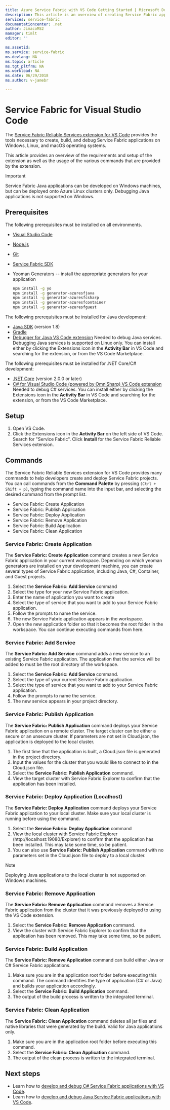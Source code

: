 ```yaml
---
title: Azure Service Fabric with VS Code Getting Started | Microsoft Docs
description: This article is an overview of creating Service Fabric applications using Visual Studio Code. 
services: service-fabric
documentationcenter: .net
author: JimacoMS2
manager: timlt
editor: ''

ms.assetid: 
ms.service: service-fabric
ms.devlang: NA
ms.topic: article
ms.tgt_pltfrm: NA
ms.workload: NA
ms.date: 06/29/2018
ms.author: v-jamebr

---
```


# Service Fabric for Visual Studio Code

The [Service Fabric Reliable Services extension for VS Code](https://marketplace.visualstudio.com/items?itemName=ms-azuretools.vscode-service-fabric-reliable-services) provides the tools necessary to create, build, and debug Service Fabric applications on Windows, Linux, and macOS operating systems.

This article provides an overview of the requirements and setup of the extension as well as the usage of the various commands that are provided by the extension. 

> [!IMPORTANT]
> Service Fabric Java applications can be developed on Windows machines, but can be deployed onto Azure Linux clusters only. Debugging Java applications is not supported on Windows.

## Prerequisites

The following prerequisites must be installed on all environments.

* [Visual Studio Code](https://code.visualstudio.com/)
* [Node.js](https://nodejs.org/)
* [Git](https://git-scm.com/)
* [Service Fabric SDK](https://docs.microsoft.com/azure/service-fabric/service-fabric-get-started)
* Yeoman Generators -- install the appropriate generators for your application

   ```sh
   npm install -g yo
   npm install -g generator-azuresfjava
   npm install -g generator-azuresfcsharp
   npm install -g generator-azuresfcontainer
   npm install -g generator-azuresfguest
   ```

The following prerequisites must be installed for Java development:

* [Java SDK](http://www.oracle.com/technetwork/java/javase/downloads/jdk8-downloads-2133151.html) (version 1.8)
* [Gradle](https://gradle.org/install/)
* [Debugger for Java VS Code extension](https://marketplace.visualstudio.com/items?itemName=vscjava.vscode-java-debug) Needed to debug Java services. Debugging Java services is supported on Linux only. You can install either by clicking the Extensions icon in the **Activity Bar** in VS Code and searching for the extension, or from the VS Code Marketplace.

The following prerequisites must be installed for .NET Core/C# development:

* [.NET Core](https://www.microsoft.com/net/learn/get-started) (version 2.0.0 or later)
* [C# for Visual Studio Code (powered by OmniSharp) VS Code extension](https://marketplace.visualstudio.com/items?itemName=ms-vscode.csharp) Needed to debug C# services. You can install either by clicking the Extensions icon in the **Activity Bar** in VS Code and searching for the extension, or from the VS Code Marketplace.

## Setup

1. Open VS Code.
2. Click the Extensions icon in the **Activity Bar** on the left side of VS Code. Search for "Service Fabric". Click **Install** for the Service Fabric Reliable Services extension.

## Commands
The Service Fabric Reliable Services extension for VS Code provides many commands to help developers create and deploy Service Fabric projects. You can call commands from the **Command Palette** by pressing `(Ctrl + Shift + p)`, typing the command name into the input bar, and selecting the desired command from the prompt list. 

* Service Fabric: Create Application 
* Service Fabric: Publish Application 
* Service Fabric: Deploy Application 
* Service Fabric: Remove Application  
* Service Fabric: Build Application 
* Service Fabric: Clean Application 

### Service Fabric: Create Application

The **Service Fabric: Create Application** command creates a new Service Fabric application in your current workspace. Depending on which yeoman generators are installed on your development machine, you can create several types of Service Fabric application, including Java, C#, Container, and Guest projects. 

1.  Select the **Service Fabric: Add Service** command
2.  Select the type for your new Service Fabric application. 
3.  Enter the name of application you want to create
3.  Select the type of service that you want to add to your Service Fabric application. 
4.  Follow the prompts to name the service. 
5.  The new Service Fabric application appears in the workspace.
6.  Open the new application folder so that it becomes the root folder in the workspace. You can continue executing commands from here.

### Service Fabric: Add Service
The **Service Fabric: Add Service** command adds a new service to an existing Service Fabric application. The application that the service will be added to must be the root directory of the workspace. 

1.  Select the **Service Fabric: Add Service** command.
2.  Select the type of your current Service Fabric application. 
3.  Select the type of service that you want to add to your Service Fabric application. 
4.  Follow the prompts to name the service. 
5.  The new service appears in your project directory. 

### Service Fabric: Publish Application
The **Service Fabric: Publish Application** command deploys your Service Fabric application on a remote cluster. The target cluster can be either a secure or an unsecure cluster. If parameters are not set in Cloud.json, the application is deployed to the local cluster.

1.  The first time that the application is built, a Cloud.json file is generated in the project directory.
2.  Input the values for the cluster that you would like to connect to in the Cloud.json file.
3.  Select the **Service Fabric: Publish Application** command.
4.  View the target cluster with Service Fabric Explorer to confirm that the application has been installed. 

### Service Fabric: Deploy Application (Localhost)
The **Service Fabric: Deploy Application** command deploys your Service Fabric application to your local cluster. Make sure your local cluster is running before using the command. 

1.  Select the **Service Fabric: Deploy Application** command
2.  View the local cluster with Service Fabric Explorer (http://localhost:19080/Explorer) to confirm that the application has been installed. This may take some time, so be patient.
3.  You can also use **Service Fabric: Publish Application** command with no parameters set in the Cloud.json file to deploy to a local cluster.

> [!NOTE]
> Deploying Java applications to the local cluster is not supported on Windows machines.

### Service Fabric: Remove Application
The **Service Fabric: Remove Application** command removes a Service Fabric application from the cluster that it was previously deployed to using the VS Code extension. 

1.  Select the **Service Fabric: Remove Application** command.
2.  View the cluster with Service Fabric Explorer to confirm that the application has been removed. This may take some time, so be patient.

### Service Fabric: Build Application
The **Service Fabric: Remove Application** command can build either Java or C# Service Fabric applications. 

1.  Make sure you are in the application root folder before executing this command. The command identifies the type of application (C# or Java) 
    and builds your application accordingly.
2.  Select the **Service Fabric: Build Application** command.
3.  The output of the build process is written to the integrated terminal.

### Service Fabric: Clean Application
The **Service Fabric: Clean Application** command deletes all jar files and native libraries that were generated by the build. Valid for Java applications only. 

1.  Make sure you are in the application root folder before executing this command. 
2.  Select the **Service Fabric: Clean Application** command.
3.  The output of the clean process is written to the integrated terminal.

## Next steps

* Learn how to [develop and debug C# Service Fabric applications with VS Code](./service-fabric-develop-csharp-applications-with-vs-code.md).
* Learn how to [develop and debug Java Service Fabric applications with VS Code](./service-fabric-develop-java-applications-with-vs-code.md).
